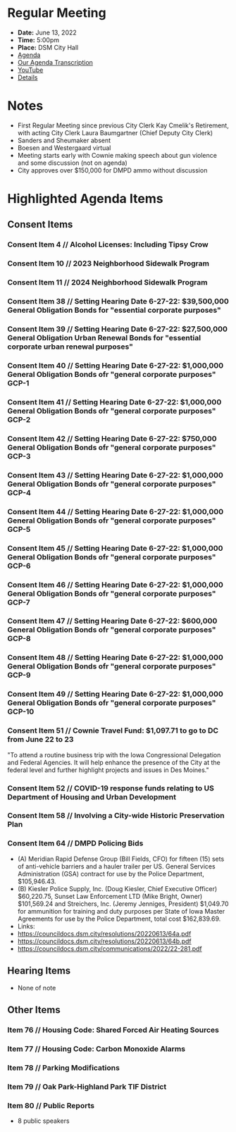 # Regular Meeting

- **Date:** June 13, 2022
- **Time:** 5:00pm
- **Place:** DSM City Hall
- [Agenda](https://councildocs.dsm.city/agendas/AG20220613.pdf?pdf=Agenda&t=1654820278674)
- [Our Agenda Transcription](#/view/agenda~2022~transcription~06-13_RM)
- [YouTube](https://youtu.be/WzxrzmlXZNo)
- [Details](https://www.dsm.city/citycouncil_detail_T60_R2040.php)

# Notes

- First Regular Meeting since previous City Clerk Kay Cmelik's Retirement, with acting City Clerk Laura Baumgartner (Chief Deputy City Clerk)
- Sanders and Sheumaker absent
- Boesen and Westergaard virtual
- Meeting starts early with Cownie making speech about gun violence and some discussion (not on agenda)
- City approves over $150,000 for DMPD ammo without discussion

# Highlighted Agenda Items

## Consent Items

### Consent Item 4 // Alcohol Licenses: Including Tipsy Crow

### Consent Item 10 // 2023 Neighborhood Sidewalk Program

### Consent Item 11 // 2024 Neighborhood Sidewalk Program

### Consent Item 38 // Setting Hearing Date 6-27-22: $39,500,000 General Obligation Bonds for "essential corporate purposes"

### Consent Item 39 // Setting Hearing Date 6-27-22: $27,500,000 General Obligation Urban Renewal Bonds for "essential corporate urban renewal purposes"

### Consent Item 40 // Setting Hearing Date 6-27-22: $1,000,000 General Obligation Bonds ofr "general corporate purposes" GCP-1

### Consent Item 41 // Setting Hearing Date 6-27-22: $1,000,000 General Obligation Bonds ofr "general corporate purposes" GCP-2

### Consent Item 42 // Setting Hearing Date 6-27-22: $750,000 General Obligation Bonds ofr "general corporate purposes" GCP-3

### Consent Item 43 // Setting Hearing Date 6-27-22: $1,000,000 General Obligation Bonds ofr "general corporate purposes" GCP-4

### Consent Item 44 // Setting Hearing Date 6-27-22: $1,000,000 General Obligation Bonds ofr "general corporate purposes" GCP-5

### Consent Item 45 // Setting Hearing Date 6-27-22: $1,000,000 General Obligation Bonds ofr "general corporate purposes" GCP-6

### Consent Item 46 // Setting Hearing Date 6-27-22: $1,000,000 General Obligation Bonds ofr "general corporate purposes" GCP-7

### Consent Item 47 // Setting Hearing Date 6-27-22: $600,000 General Obligation Bonds ofr "general corporate purposes" GCP-8

### Consent Item 48 // Setting Hearing Date 6-27-22: $1,000,000 General Obligation Bonds ofr "general corporate purposes" GCP-9

### Consent Item 49 // Setting Hearing Date 6-27-22: $1,000,000 General Obligation Bonds ofr "general corporate purposes" GCP-10

### Consent Item 51 // Cownie Travel Fund: $1,097.71 to go to DC from June 22 to 23

"To attend a routine
 business trip with the Iowa Congressional Delegation and Federal Agencies. It will help enhance the
 presence of the City at the federal level and further highlight projects and issues in Des Moines."

### Consent Item 52 // COVID-19 response funds relating to US Department of Housing and Urban Development

### Consent Item 58 // Involving a City-wide Historic Preservation Plan

### Consent Item 64 // DMPD Policing Bids

- (A) Meridian Rapid Defense Group (Bill Fields, CFO) for fifteen (15) sets of anti-vehicle barriers and a hauler trailer per US. General Services Administration (GSA) contract for use by the Police Department, $105,946.43.
- (B) Kiesler Police Supply, Inc. (Doug Kiesler, Chief Executive Officer) $60,220.75, Sunset Law Enforcement LTD (Mike Bright, Owner) $101,569.24 and Streichers, Inc. (Jeremy Jenniges, President) $1,049.70 for ammunition for training and duty purposes per State of Iowa Master Agreements for use by the Police Department, total cost $162,839.69. 
- Links:
-    https://councildocs.dsm.city/resolutions/20220613/64a.pdf
-    https://councildocs.dsm.city/resolutions/20220613/64b.pdf
-    https://councildocs.dsm.city/communications/2022/22-281.pdf

## Hearing Items

- None of note

## Other Items

### Item 76 // Housing Code: Shared Forced Air Heating Sources

### Item 77 // Housing Code: Carbon Monoxide Alarms

### Item 78 // Parking Modifications

### Item 79 // Oak Park-Highland Park TIF District

### Item 80 // Public Reports

- 8 public speakers
